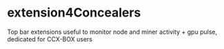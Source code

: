 # extension4Concealers
Top bar extensions useful to monitor node and miner activity + gpu pulse, dedicated for CCX-BOX users 
